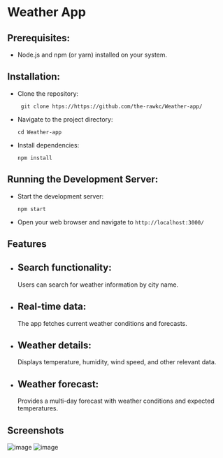 # Weather App

## Prerequisites:
  - Node.js and npm (or yarn) installed on your system.

## Installation:

  - Clone the repository:
    ```
     git clone htps://https://github.com/the-rawkc/Weather-app/
    ```
  - Navigate to the project directory:
    ```
    cd Weather-app
    ```
  - Install dependencies:
    ```
    npm install
    ```

## Running the Development Server:

  - Start the development server:
    ```
    npm start
    ```
  - Open your web browser and navigate to ``` http://localhost:3000/ ```

## Features

  - ## Search functionality:
     Users can search for weather information by city name.
  - ## Real-time data:
     The app fetches current weather conditions and forecasts.
  - ## Weather details:
     Displays temperature, humidity, wind speed, and other relevant data.
  - ## Weather forecast:
     Provides a multi-day forecast with weather conditions and expected temperatures.

## Screenshots

![image](https://github.com/user-attachments/assets/ed42f482-8e78-492e-b6e1-6af5785a883e)
![image](https://github.com/user-attachments/assets/1ebc3d78-6213-497f-b89a-e3391e0147ef)

